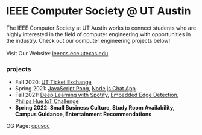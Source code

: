 # IEEE Computer Society @ UT Austin

The IEEE Computer Society at UT Austin works to connect students who are highly interested in the field of computer engineering with opportunities in the industry. Check out our computer engineering projects below!
&nbsp;  
&nbsp;  
Visit Our Website: [ieeecs.ece.utexas.edu](http://ieeecs.ece.utexas.edu/)  

### projects
- Fall 2020: [UT Ticket Exchange](https://github.com/ieeecs-ut/ut-ticket-exchange)
- Spring 2021: [JavaScript Pong](https://github.com/ieeecs-ut/mp1-js-pong), [Node.js Chat App](https://github.com/ieeecs-ut/mp2-node-chat)
- Fall 2021: [Deep Learning with Spotify](https://github.com/ieeecs-ut/spotify-deep-learning), [Embedded Edge Detection](https://github.com/ieeecs-ut/embedded-edge-detection), [Philips Hue IoT Challenge](https://github.com/ieeecs-ut/phue-iot-challenge)
- **Spring 2022: Small Business Culture, Study Room Availability, Campus Guidance, Entertainment Recommendations**


OG Page: [cpusoc](https://github.com/cpusoc/)  
